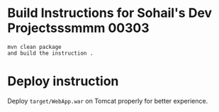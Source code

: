 

# Build Instructions for Sohail's Dev Projectsssmmm 00303

```
mvn clean package
and build the instruction .
```

# Deploy instruction

Deploy ```target/WebApp.war``` on Tomcat properly for better experience.

